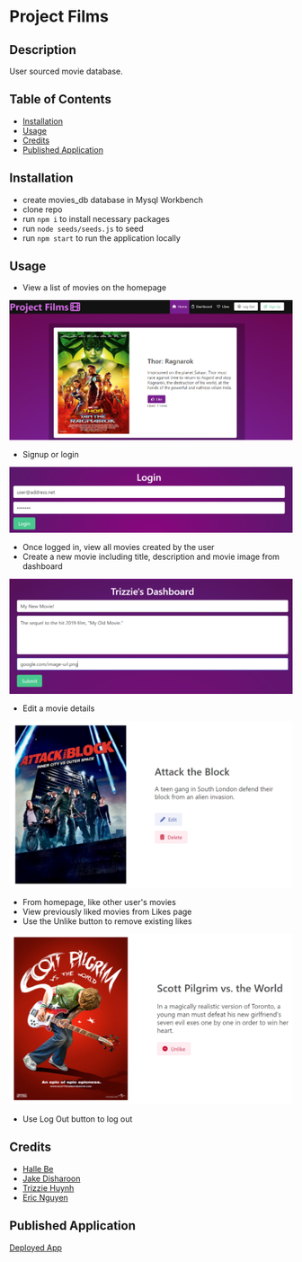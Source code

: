 # Project Films

## Description

User sourced movie database.

## Table of Contents

- [Installation](#installation)
- [Usage](#usage)
- [Credits](#credits)
- [Published Application](#published-application)

## Installation

- create movies_db database in Mysql Workbench
- clone repo
- run `npm i` to install necessary packages
- run `node seeds/seeds.js` to seed 
- run `npm start` to run the application locally

## Usage

- View a list of movies on the homepage

![Homepage](./image/home.png)

- Signup or login

![Login](./image/login.png)

- Once logged in, view all movies created by the user
- Create a new movie including title, description and movie image from dashboard

![Create](./image/create.png)

- Edit a movie details

![Edit](./image/edit-or-delete.png)

- From homepage, like other user's movies
- View previously liked movies from Likes page
- Use the Unlike button to remove existing likes

![Unlike](./image/unlike.png)

- Use Log Out button to log out


## Credits

- [Halle Be](https://github.com/slurpsz)
- [Jake Disharoon](https://github.com/JakeDish)
- [Trizzie Huynh](https://github.com/trizziehuynh)
- [Eric Nguyen](https://github.com/ericnguyen23)

## Published Application

[Deployed App](https://uciprojfilms.herokuapp.com/)
